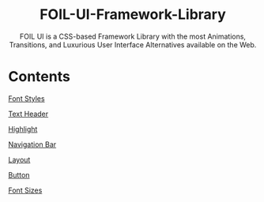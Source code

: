 <h1 align = "center">FOIL-UI-Framework-Library </h1>

<p align = "center"> FOIL UI is a CSS-based Framework Library with the most Animations, Transitions, and Luxurious User Interface Alternatives available on the Web.</b>

# Contents

<a href="#" class="button">Font Styles</a>
<ul></ul>
<a href="#" class="button">Text Header</a>
<ul></ul>
<a href="#" class="button">Highlight</a>
<ul></ul>
<a href="#" class="button">Navigation Bar</a>
<ul></ul>
<a href="#" class="button">Layout</a>
<ul></ul>
<a href="#" class="button">Button</a>
<ul></ul>
<a href="#" class="button">Font Sizes</a>
